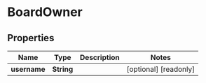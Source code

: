 

# BoardOwner


## Properties

| Name | Type | Description | Notes |
|------------ | ------------- | ------------- | -------------|
|**username** | **String** |  |  [optional] [readonly] |



